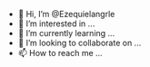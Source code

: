 - 👋 Hi, I’m @Ezequielangrle
- 👀 I’m interested in ...
- 🌱 I’m currently learning ...
- 💞️ I’m looking to collaborate on ...
- 📫 How to reach me ...

<!---
Ezequielangrle/Ezequielangrle is a ✨ special ✨ repository because its `README.md` (this file) appears on your GitHub profile.
You can click the Preview link to take a look at your changes.
--->
